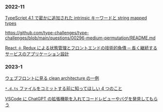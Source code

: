 ### 2022-11

[TypeScript 4.1 で密かに追加された intrinsic キーワードと string mapped types](https://zenn.dev/uhyo/articles/typescript-intrinsic)

https://github.com/type-challenges/type-challenges/blob/main/questions/00296-medium-permutation/README.md

[React ＋ Redux による状態管理とフロントエンドの技術的負債 ─ 長く継続するサービスのアプリケーション設計
](https://eh-career.com/engineerhub/entry/2022/10/21/093000)

### 2023-1

[ウェブフロントに見る clean architecture の一例](https://zenn.dev/pandanoir/articles/6c95391842fc61)

[`*.d.ts` ファイルをコミットする前に知ってほしい 4 つのこと](https://zenn.dev/qnighy/articles/9a6a0041f2a1aa)

[VSCode に ChatGPT の拡張機能を入れてコードレビューやバグを発見してもらう](https://qiita.com/tak001/items/c3000b3ce9b6e72b2ae5)

[]()
[]()
[]()
[]()
[]()
[]()
[]()
[]()
[]()
[]()
[]()
[]()
[]()
[]()
[]()
[]()
[]()
[]()
[]()
[]()
[]()
[]()
[]()
[]()
[]()
[]()
[]()
[]()
[]()
[]()
[]()
[]()
[]()
[]()
[]()
[]()
[]()
[]()
[]()
[]()
[]()
[]()
[]()
[]()
[]()
[]()
[]()
[]()
[]()
[]()
[]()
[]()
[]()
[]()
[]()
[]()
[]()
[]()
[]()
[]()
[]()
[]()
[]()
